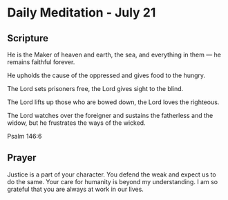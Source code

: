 # Daily Meditation - July 21

## Scripture

He is the Maker of heaven and earth,
the sea, and everything in them —
he remains faithful forever.

He upholds the cause of the oppressed
and gives food to the hungry.

The Lord sets prisoners free,
the Lord gives sight to the blind.

The Lord lifts up those who are bowed down,
the Lord loves the righteous.

The Lord watches over the foreigner
and sustains the fatherless and the widow,
but he frustrates the ways of the wicked.

Psalm 146:6


## Prayer

Justice is a part of your character.  You defend the weak and expect us to do the same.
Your care for humanity is beyond my understanding.  I am so grateful that you are always
at work in our lives.

